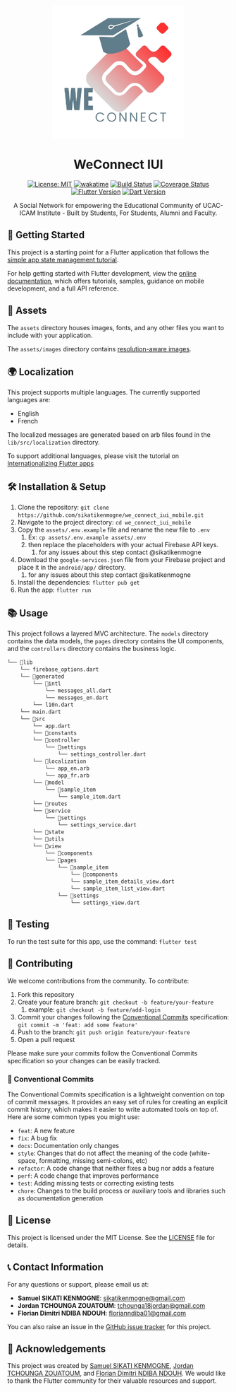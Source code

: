 
<div align="center">
<img src="assets\logo\4-no_bg.png" width="300px">

<h1 align="center"> 
WeConnect IUI
</h1>

<div align="center">

[![License: MIT](https://img.shields.io/badge/License-MIT-yellow.svg)](https://opensource.org/licenses/MIT)
[![wakatime](https://wakatime.com/badge/github/sikatikenmogne/WeConnect-IUI-mobile.svg)](https://wakatime.com/badge/github/sikatikenmogne/WeConnect-IUI-mobile)
[![Build Status](https://img.shields.io/badge/build-passing-brightgreen)](#)
[![Coverage Status](https://img.shields.io/badge/coverage-100%25-brightgreen)](#)
[![Flutter Version](https://img.shields.io/badge/flutter-v3.19.0-blue)](https://flutter.dev)
[![Dart Version](https://img.shields.io/badge/dart-v3.4.1-blue)](https://dart.dev)
<!-- [![Contributors](https://img.shields.io/github/contributors/sikatikenmogne/WeConnect-IUI-mobile)](https://github.com/sikatikenmogne/WeConnect-IUI-mobile/graphs/contributors)
[![Forks](https://img.shields.io/github/forks/sikatikenmogne/WeConnect-IUI-mobile)](https://github.com/sikatikenmogne/WeConnect-IUI-mobile/network/members)
[![Issues](https://img.shields.io/github/issues/sikatikenmogne/WeConnect-IUI-mobile)](https://github.com/sikatikenmogne/WeConnect-IUI-mobile/issues)
[![Pull Requests](https://img.shields.io/github/issues-pr/sikatikenmogne/WeConnect-IUI-mobile)](https://github.com/sikatikenmogne/WeConnect-IUI-mobile/pulls) -->

</div>

A Social Network for empowering the Educational Community of UCAC-ICAM Institute - Built by Students, For Students, Alumni and Faculty.

</div>

## 🚀 Getting Started

This project is a starting point for a Flutter application that follows the [simple app state management tutorial](https://flutter.dev/docs/development/data-and-backend/state-mgmt/simple).

For help getting started with Flutter development, view the [online documentation](https://flutter.dev/docs), which offers tutorials, samples, guidance on mobile development, and a full API reference.

## 🎨 Assets

The `assets` directory houses images, fonts, and any other files you want to include with your application.

The `assets/images` directory contains [resolution-aware images](https://flutter.dev/docs/development/ui/assets-and-images#resolution-aware).

## 🌍 Localization

This project supports multiple languages. The currently supported languages are:

- English
- French

The localized messages are generated based on arb files found in the `lib/src/localization` directory.

To support additional languages, please visit the tutorial on [Internationalizing Flutter apps](https://flutter.dev/docs/development/accessibility-and-localization/internationalization)

## 🛠️ Installation & Setup

1. Clone the repository: `git clone https://github.com/sikatikenmogne/we_connect_iui_mobile.git`
2. Navigate to the project directory: `cd we_connect_iui_mobile`
3. Copy the `assets/.env.example` file and rename the new file to `.env`
   1. Ex: `cp assets/.env.example assets/.env`
   2. then replace the placeholders with your actual Firebase API keys.
      1. for any issues about this step contact @sikatikenmogne
4. Download the `google-services.json` file from your Firebase project and place it in the `android/app/` directory.
   1. for any issues about this step contact @sikatikenmogne
5. Install the dependencies: `flutter pub get`
6. Run the app: `flutter run`

## 📚 Usage

This project follows a layered MVC architecture. The `models` directory contains the data models, the `pages` directory contains the UI components, and the `controllers` directory contains the business logic.

```text
└── 📁lib
    └── firebase_options.dart
    └── 📁generated
        └── 📁intl
            └── messages_all.dart
            └── messages_en.dart
        └── l10n.dart
    └── main.dart
    └── 📁src
        └── app.dart
        └── 📁constants
        └── 📁controller
            └── 📁settings
                └── settings_controller.dart
        └── 📁localization
            └── app_en.arb
            └── app_fr.arb
        └── 📁model
            └── 📁sample_item
                └── sample_item.dart
        └── 📁routes
        └── 📁service
            └── 📁settings
                └── settings_service.dart
        └── 📁state
        └── 📁utils
        └── 📁view
            └── 📁components
            └── 📁pages
                └── 📁sample_item
                    └── 📁components
                    └── sample_item_details_view.dart
                    └── sample_item_list_view.dart
                └── 📁settings
                    └── settings_view.dart
```

## 🧪 Testing

To run the test suite for this app, use the command: `flutter test`

## 📝 Contributing

We welcome contributions from the community. To contribute:

1. Fork this repository
2. Create your feature branch: `git checkout -b feature/your-feature`
   1. example: `git checkout -b feature/add-login`
3. Commit your changes following the [Conventional Commits](https://www.conventionalcommits.org/) specification: `git commit -m 'feat: add some feature'`
4. Push to the branch: `git push origin feature/your-feature`
5. Open a pull request

Please make sure your commits follow the Conventional Commits specification so your changes can be easily tracked.

### :bookmark: Conventional Commits

The Conventional Commits specification is a lightweight convention on top of commit messages. It provides an easy set of rules for creating an explicit commit history, which makes it easier to write automated tools on top of. Here are some common types you might use:

- `feat`: A new feature
- `fix`: A bug fix
- `docs`: Documentation only changes
- `style`: Changes that do not affect the meaning of the code (white-space, formatting, missing semi-colons, etc)
- `refactor`: A code change that neither fixes a bug nor adds a feature
- `perf`: A code change that improves performance
- `test`: Adding missing tests or correcting existing tests
- `chore`: Changes to the build process or auxiliary tools and libraries such as documentation generation

## 📜 License

This project is licensed under the MIT License. See the [LICENSE](LICENSE) file for details.

## 📞 Contact Information

For any questions or support, please email us at:

- **Samuel SIKATI KENMOGNE**: [sikatikenmogne@gmail.com](mailto:sikatikenmogne@gmail.com)
- **Jordan TCHOUNGA ZOUATOUM**: [tchounga18jordan@gmail.com](mailto:tchounga18jordan@gmail.com)
- **Florian Dimitri NDIBA NDOUH**: [florianndiba01@gmail.com](mailto:florianndiba01@gmail.com)

You can also raise an issue in the [GitHub issue tracker](https://github.com/sikatikenmogne/WeConnect-IUI-mobile/issues) for this project.

## 🙏 Acknowledgements

This project was created by [Samuel SIKATI KENMOGNE]([github.c](https://github.com/sikatikenmogne)), [Jordan TCHOUNGA ZOUATOUM](https://github.com/Mr-Tchounga), and [Florian Dimitri NDIBA NDOUH](https://github.com/Flo-Dim). We would like to thank the Flutter community for their valuable resources and support.
